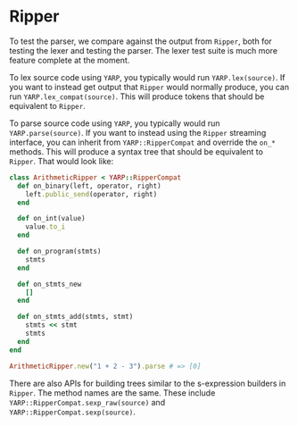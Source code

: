 # Ripper

To test the parser, we compare against the output from `Ripper`, both for testing the lexer and testing the parser. The lexer test suite is much more feature complete at the moment.

To lex source code using `YARP`, you typically would run `YARP.lex(source)`. If you want to instead get output that `Ripper` would normally produce, you can run `YARP.lex_compat(source)`. This will produce tokens that should be equivalent to `Ripper`.

To parse source code using `YARP`, you typically would run `YARP.parse(source)`. If you want to instead using the `Ripper` streaming interface, you can inherit from `YARP::RipperCompat` and override the `on_*` methods. This will produce a syntax tree that should be equivalent to `Ripper`. That would look like:

```ruby
class ArithmeticRipper < YARP::RipperCompat
  def on_binary(left, operator, right)
    left.public_send(operator, right)
  end

  def on_int(value)
    value.to_i
  end

  def on_program(stmts)
    stmts
  end

  def on_stmts_new
    []
  end

  def on_stmts_add(stmts, stmt)
    stmts << stmt
    stmts
  end
end

ArithmeticRipper.new("1 + 2 - 3").parse # => [0]
```

There are also APIs for building trees similar to the s-expression builders in `Ripper`. The method names are the same. These include `YARP::RipperCompat.sexp_raw(source)` and `YARP::RipperCompat.sexp(source)`.
